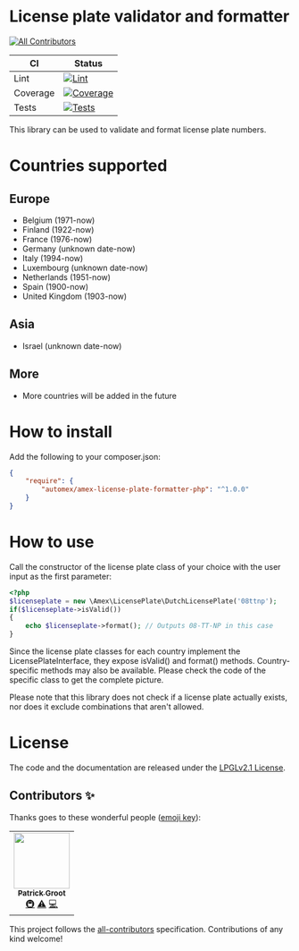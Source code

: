 # License plate validator and formatter
<!-- ALL-CONTRIBUTORS-BADGE:START - Do not remove or modify this section -->
[![All Contributors](https://img.shields.io/badge/all_contributors-1-orange.svg?style=flat-square)](#contributors-)
<!-- ALL-CONTRIBUTORS-BADGE:END -->

| CI | Status |
| --- | --- |
| Lint | [![Lint](https://github.com/automex/amex-license-plate-formatter-php/actions/workflows/phplint.yml/badge.svg)](https://github.com/automex/amex-license-plate-formatter-php/actions/workflows/phplint.yml) |
| Coverage | [![Coverage](https://github.com/automex/amex-license-plate-formatter-php/actions/workflows/ci-coverage.yml/badge.svg)](https://github.com/automex/amex-license-plate-formatter-php/actions/workflows/ci-coverage.yml) |
| Tests | [![Tests](https://github.com/automex/amex-license-plate-formatter-php/actions/workflows/ci-php.yml/badge.svg)](https://github.com/automex/amex-license-plate-formatter-php/actions/workflows/ci-php.yml) |

This library can be used to validate and format license plate numbers.

# Countries supported

## Europe
* Belgium (1971-now)
* Finland (1922-now)
* France (1976-now)
* Germany (unknown date-now)
* Italy (1994-now)
* Luxembourg (unknown date-now)
* Netherlands (1951-now)
* Spain (1900-now)
* United Kingdom (1903-now)

## Asia
* Israel (unknown date-now)

## More
* More countries will be added in the future

# How to install

Add the following to your composer.json:

``` json
{
    "require": {
        "automex/amex-license-plate-formatter-php": "^1.0.0"
    }
}
```

# How to use

Call the constructor of the license plate class of your choice with the user input as the first parameter:

``` php
<?php
$licenseplate = new \Amex\LicensePlate\DutchLicensePlate('08ttnp');
if($licenseplate->isValid())
{
    echo $licenseplate->format(); // Outputs 08-TT-NP in this case
}
```

Since the license plate classes for each country implement the LicensePlateInterface, they expose isValid() and format() methods.
Country-specific methods may also be available. Please check the code of the specific class to get the complete picture.

Please note that this library does not check if a license plate actually exists, nor does it exclude combinations that aren't allowed.

# License

The code and the documentation are released under the [LPGLv2.1 License](https://github.com/automex/amex-license-plate-formatter-php/blob/main/LICENSE).

## Contributors ✨

Thanks goes to these wonderful people ([emoji key](https://allcontributors.org/docs/en/emoji-key)):

<!-- ALL-CONTRIBUTORS-LIST:START - Do not remove or modify this section -->
<!-- prettier-ignore-start -->
<!-- markdownlint-disable -->
<table>
  <tr>
    <td align="center"><a href="https://patrickgroot.com"><img src="https://avatars.githubusercontent.com/u/6934501?v=4?s=100" width="100px;" alt=""/><br /><sub><b>Patrick Groot</b></sub></a><br /><a href="#infra-pgroot91" title="Infrastructure (Hosting, Build-Tools, etc)">🚇</a> <a href="https://github.com/automex/amex-license-plate-formatter-php/commits?author=pgroot91" title="Tests">⚠️</a> <a href="https://github.com/automex/amex-license-plate-formatter-php/commits?author=pgroot91" title="Code">💻</a></td>
  </tr>
</table>

<!-- markdownlint-restore -->
<!-- prettier-ignore-end -->

<!-- ALL-CONTRIBUTORS-LIST:END -->

This project follows the [all-contributors](https://github.com/all-contributors/all-contributors) specification. Contributions of any kind welcome!